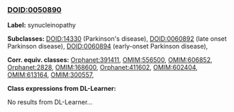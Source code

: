 
### [DOID:0050890](http://purl.obolibrary.org/obo/DOID_0050890)
**Label:** synucleinopathy

**Subclasses:** [DOID:14330](http://purl.obolibrary.org/obo/DOID_14330) (Parkinson's disease), [DOID:0060892](http://purl.obolibrary.org/obo/DOID_0060892) (late onset Parkinson disease), [DOID:0060894](http://purl.obolibrary.org/obo/DOID_0060894) (early-onset Parkinson disease), 

**Corr. equiv. classes:** [Orphanet:391411](http://www.orpha.net/ORDO/Orphanet_391411), [OMIM:556500](http://purl.obolibrary.org/obo/OMIM_556500), [OMIM:606852](http://purl.obolibrary.org/obo/OMIM_606852), [Orphanet:2828](http://www.orpha.net/ORDO/Orphanet_2828), [OMIM:168600](http://purl.obolibrary.org/obo/OMIM_168600), [Orphanet:411602](http://www.orpha.net/ORDO/Orphanet_411602), [OMIM:602404](http://purl.obolibrary.org/obo/OMIM_602404), [OMIM:613164](http://purl.obolibrary.org/obo/OMIM_613164), [OMIM:300557](http://purl.obolibrary.org/obo/OMIM_300557), 

**Class expressions from DL-Learner:**

No results from DL-Learner...



